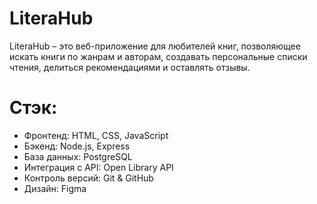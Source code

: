 # LiteraHub
LiteraHub – это веб-приложение для любителей книг, позволяющее искать книги по жанрам и авторам, создавать персональные списки чтения, делиться рекомендациями и оставлять отзывы.

# Стэк:
- Фронтенд: HTML, CSS, JavaScript
- Бэкенд: Node.js, Express
- База данных: PostgreSQL
- Интеграция с API: Open Library API
- Контроль версий: Git & GitHub
- Дизайн: Figma
